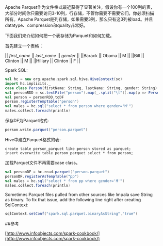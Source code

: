 Apache Parquet作为文件格式最近获得了显著关注，假设你有一个100列的表，大部分时间你只需要访问3-10列，行存储，不管你需要不需要它们，你必须扫描所有。Apache Parquet是列存储，如果需要3列，那么只有这3列被load。并且datatype、compression和quality非常好。

下面我们来介绍如何把一个表存储为Parquet和如何加载。

首先建立一个表格：
 
|| *first_name*	|| *last_name* || *gender* ||
||Barack || Obama ||	M ||
||Bill ||	Clinton ||	M ||
||Hillary ||	Clinton ||	F ||

 
Spark SQL:

```scala
val hc = new org.apache.spark.sql.hive.HiveContext(sc)
import hc.implicits._
case class Person(firstName: String, lastName: String, gender: String)
val personRDD = sc.textFile("person").map(_.split("\t")).map(p => Person(p(0),p(1),p(2)))
val person = personRDD.toDF
person.registerTempTable("person")
val males = hc.sql("select * from person where gender='M'")
males.collect.foreach(println)
```
保存DF为Parquet格式:

```scala
person.write.parquet("person.parquet")
```

Hive中建立Parquet格式的表:

```hive
create table person_parquet like person stored as parquet;
insert overwrite table person_parquet select * from person;
```

加载Parquet文件不再需要case class。

```scala
val personDF = hc.read.parquet("person.parquet")
personDF.registerAsTempTable("pp")
val males = hc.sql("select * from pp where gender='M'")
males.collect.foreach(println)
```

Sometimes Parquet files pulled from other sources like Impala save String as binary. To fix that issue, add the following line right after creating SqlContext:

```scala
sqlContext.setConf("spark.sql.parquet.binaryAsString","true")
```

##参考

[http://www.infoobjects.com/spark-cookbook/](http://www.infoobjects.com/spark-cookbook/)